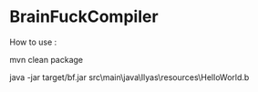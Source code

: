 # BrainFuckCompiler
How to use :

mvn clean package

java -jar target/bf.jar  src\main\java\Ilyas\resources\HelloWorld.b

